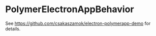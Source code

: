 # PolymerElectronAppBehavior

See https://github.com/csakaszamok/electron-polymerapp-demo for details.
